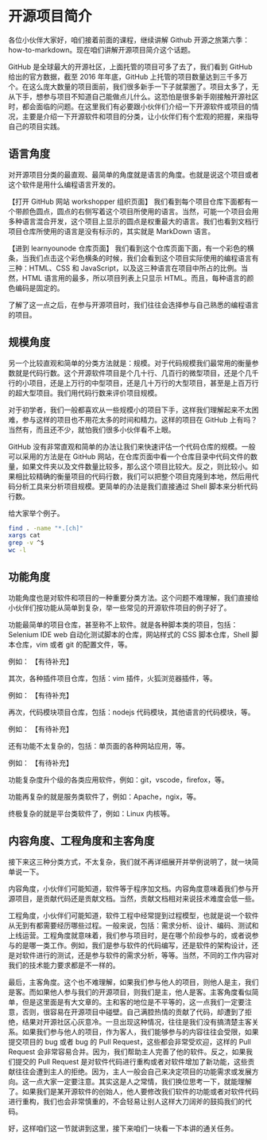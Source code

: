 # 开源项目简介

各位小伙伴大家好，咱们接着前面的课程，继续讲解 Github 开源之旅第六季：how-to-markdown。现在咱们讲解开源项目简介这个话题。

GitHub 是全球最大的开源社区，上面托管的项目可多了去了，我们看到 GitHub 给出的官方数据，截至 2016 年年底，GitHub 上托管的项目数量达到三千多万个。在这么庞大数量的项目面前，我们很多新手一下子就蒙圈了。项目太多了，无从下手，想参与项目不知道自己能做点儿什么。这恐怕是很多新手刚接触开源社区时，都会面临的问题。在这里我们有必要跟小伙伴们介绍一下开源软件或项目的情况，主要是介绍一下开源软件和项目的分类，让小伙伴们有个宏观的把握，来指导自己的项目实践。

## 语言角度

对开源项目分类的最直观、最简单的角度就是语言的角度。也就是说这个项目或者这个软件是用什么编程语言开发的。

【打开 GitHub 网站 workshopper 组织页面】
我们看到每个项目仓库下面都有一个带颜色圆点，圆点的右侧写着这个项目所使用的语言。当然，可能一个项目会用多种语言混合开发，这个项目上显示的圆点是权重最大的语言。我们也看到文档行项目仓库所使用的语言是没有标示的，其实就是 MarkDown 语言。

【进到 learnyounode 仓库页面】
我们看到这个仓库页面下面，有一个彩色的横条，当我们点击这个彩色横条的时候，我们会看到这个项目实际使用的编程语言有三种：HTML、CSS 和 JavaScript，以及这三种语言在项目中所占的比例。当然，HTML 语言用的最多，所以项目列表上只显示 HTML。而且，每种语言的颜色编码是固定的。

了解了这一点之后，在参与开源项目时，我们往往会选择参与自己熟悉的编程语言的项目。

## 规模角度

另一个比较直观和简单的分类方法就是：规模。对于代码规模我们最常用的衡量参数就是代码行数。这个开源软件项目是个几十行、几百行的微型项目，还是个几千行的小项目，还是上万行的中型项目，还是几十万行的大型项目，甚至是上百万行的超大型项目。我们用代码行数来评价项目规模。

对于初学者，我们一般都喜欢从一些规模小的项目下手，这样我们理解起来不太困难，参与这样的项目也不用花太多的时间和精力。这样的项目在 GitHub 上有吗？当然有，而且还不少，就怕我们很多小伙伴看不上眼。

GitHub 没有非常直观和简单的办法让我们来快速评估一个代码仓库的规模。一般可以采用的方法是在 GitHub 网站，在仓库页面中看一个仓库目录中代码文件的数量，如果文件夹以及文件数量比较多，那么这个项目比较大。反之，则比较小。如果相比较精确的衡量项目的代码行数，我们可以把整个项目克隆到本地，然后用代码分析工具来分析项目规模。更简单的办法是我们直接通过 Shell 脚本来分析代码行数。

给大家举个例子。
```bash
find . -name "*.[ch]"
xargs cat
grep -v ^$
wc -l
```

## 功能角度

功能角度也是对软件和项目的一种重要分类方法。这个问题不难理解，我们直接给小伙伴们按功能从简单到复杂，举一些常见的开源软件项目的例子好了。

功能最简单的项目仓库，甚至称不上软件。就是各种脚本类的项目，包括：Selenium IDE web 自动化测试脚本的仓库，网站样式的 CSS 脚本仓库，Shell 脚本仓库，vim 或者 git 的配置文件，等。

例如：
【有待补充】

其次，各种插件项目仓库，包括：vim 插件，火狐浏览器插件，等。

例如：
【有待补充】

再次，代码模块项目仓库，包括：nodejs 代码模块，其他语言的代码模块，等。

例如：
【有待补充】

还有功能不太复杂的，包括：单页面的各种网站应用，等。

例如：
【有待补充】

功能复杂度升个级的各类应用软件，例如：git，vscode，firefox，等。

功能再复杂的就是服务类软件了，例如：Apache，ngix，等。

终极复杂的就是平台类软件了，例如：Linux 内核等。

## 内容角度、工程角度和主客角度

接下来这三种分类方式，不太复杂，我们就不再详细展开并举例说明了，就一块简单说一下。

内容角度，小伙伴们可能知道，软件等于程序加文档。内容角度意味着我们参与开源项目，是贡献代码还是贡献文档。当然，贡献文档相对来说技术难度会低一些。

工程角度，小伙伴们可能知道，软件工程中经常提到过程模型，也就是说一个软件从无到有都需要经历哪些过程。一般来说，包括：需求分析、设计、编码、测试和上线运营。工程角度就意味着，我们参与项目时，是在哪个阶段参与的，或者说参与的是哪一类工作。例如，我们是参与软件的代码编写，还是软件的架构设计，还是对软件进行的测试，还是参与软件的需求分析，等等。当然，不同的工作内容对我们的技术能力要求都是不一样的。

最后，主客角度。这个也不难理解，如果我们参与他人的项目，则他人是主，我们是客。而如果他人参与我们的开源项目，则我们是主，他人是客。主客角度看似简单，但是这里面是有大文章的。主和客的地位是不平等的，这一点我们一定要注意，否则，很容易在开源项目中碰壁。自己满腔热情的贡献了代码，却遭到了拒绝，结果对开源社区心灰意冷。一旦出现这种情况，往往是我们没有搞清楚主客关系。如果我们参与他人的项目，作为客人，我们能够参与的内容往往会受限，如果提交项目的 bug 或者 bug 的 Pull Request，这些都会非常受欢迎，这样的 Pull Request 会非常容易合并。因为，我们帮助主人完善了他的软件。反之，如果我们提交的 Pull Request 是对软件代码进行重构或者对软件增加了新功能，这些贡献往往会遭到主人的拒绝。因为，主人一般会自己来决定项目的功能需求或发展方向。这一点大家一定要注意。其实这是人之常情，我们换位思考一下，就能理解了。如果我们是某开源软件的创始人，他人要修改我们软件的功能或者对软件代码进行重构，我们也会非常慎重的，不会轻易让别人这样大刀阔斧的鼓捣我们的代码。

好，这样咱们这一节就讲到这里，接下来咱们一块看一下本讲的通关任务。
